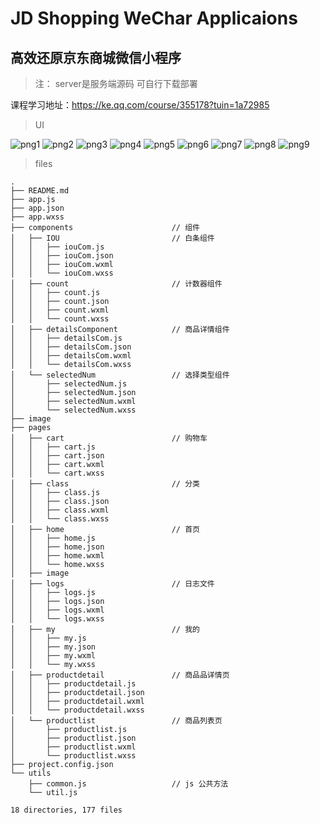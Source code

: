 # JD Shopping WeChar Applicaions

## 高效还原京东商城微信小程序

> 注： server是服务端源码 可自行下载部署

课程学习地址：https://ke.qq.com/course/355178?tuin=1a72985

> UI

![png1](./lookImg/1.png)
![png2](./lookImg/2.png)
![png3](./lookImg/3.png)
![png4](./lookImg/4.png)
![png5](./lookImg/5.png)
![png6](./lookImg/6.png)
![png7](./lookImg/7.png)
![png8](./lookImg/8.png)
![png9](./lookImg/9.png)

> files

```
.
├── README.md
├── app.js
├── app.json
├── app.wxss
├── components 						// 组件
│   ├── IOU							// 白条组件
│   │   ├── iouCom.js
│   │   ├── iouCom.json
│   │   ├── iouCom.wxml
│   │   └── iouCom.wxss
│   ├── count						// 计数器组件
│   │   ├── count.js
│   │   ├── count.json
│   │   ├── count.wxml
│   │   └── count.wxss
│   ├── detailsComponent			// 商品详情组件
│   │   ├── detailsCom.js
│   │   ├── detailsCom.json
│   │   ├── detailsCom.wxml
│   │   └── detailsCom.wxss
│   └── selectedNum					// 选择类型组件
│       ├── selectedNum.js
│       ├── selectedNum.json
│       ├── selectedNum.wxml
│       └── selectedNum.wxss
├── image
├── pages
│   ├── cart						// 购物车
│   │   ├── cart.js
│   │   ├── cart.json
│   │   ├── cart.wxml
│   │   └── cart.wxss
│   ├── class						// 分类
│   │   ├── class.js
│   │   ├── class.json
│   │   ├── class.wxml
│   │   └── class.wxss
│   ├── home						// 首页
│   │   ├── home.js
│   │   ├── home.json
│   │   ├── home.wxml
│   │   └── home.wxss
│   ├── image
│   ├── logs						// 日志文件
│   │   ├── logs.js
│   │   ├── logs.json
│   │   ├── logs.wxml
│   │   └── logs.wxss
│   ├── my							// 我的				
│   │   ├── my.js
│   │   ├── my.json
│   │   ├── my.wxml
│   │   └── my.wxss
│   ├── productdetail				// 商品品详情页
│   │   ├── productdetail.js
│   │   ├── productdetail.json
│   │   ├── productdetail.wxml
│   │   └── productdetail.wxss
│   └── productlist					// 商品列表页
│       ├── productlist.js
│       ├── productlist.json
│       ├── productlist.wxml
│       └── productlist.wxss
├── project.config.json
└── utils
    ├── common.js 					// js 公共方法
    └── util.js

18 directories, 177 files

```




